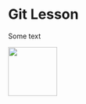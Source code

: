 <h1>Git Lesson</h1>

<p>
  Some text
</p>
<img src = "https://github.com/user-attachments/assets/59baf224-b3c1-4e54-85fe-7bc11d986b67" width="100px">
